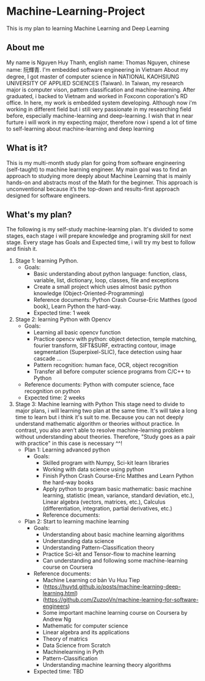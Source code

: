 # Machine-Learning-Project
This is my plan to learning Machine Learning and Deep Learning

## About me

My name is Nguyen Huy Thanh, english name: Thomas Nguyen, chinese name: 阮輝青. I'm embedded software engineering in Vietnam
About my degree, I got master of computer science in NATIONAL KAOHSIUNG UNIVERSITY OF APPLIED SCIENCES (Taiwan). In Taiwan, my research major is computer vison, pattern classification and machine-learning. After graduated, i backed to Vietnam and worked in Foxconn coporation's RD office. In here, my work is embedded system developing. 
Although now i'm working in different field but i still very passionate in my researching field before, especially machine-learning and deep-learning. I wish that in near furture i will work in my expecting major, therefore now i spend a lot of time to self-learning about machine-learning and deep learning

## What is it?

This is my multi-month study plan for going from software engineering (self-taught) to machine learning engineer.
My main goal was to find an approach to studying more deeply about Machine Learning that is mainly hands-on and abstracts most of the Math for the beginner. This approach is unconventional because it’s the top-down and results-first approach designed for software engineers.

## What's my plan?

The following is my self-study machine-learning plan. It's divided to some stages, each stage i will prepare knowledge and programing skill for next stage. Every stage has Goals and Expected time, i will try my best to follow and finish it.

1. Stage 1: learning Python. 
   - Goals: 
      - Basic understanding about python language: function, class, variable, list, dictionary, loop, classes, file and exceptions
      - Create a small project which uses almost basic python knowledge (Object-Oriented-Programming)
      - Reference documents: Python Crash Course-Eric Matthes (good book), Learn Python the hard-way.
      - Expected time: 1 week
2. Stage 2: learning Python with Opencv
   - Goals: 
      - Learning all basic opencv function
      - Practice opencv with python: object detection, temple matching, fourier transform, SIFT&SURF, extracting contour, image segmentation (Superpixel-SLIC), face detection using haar cascade ...
      - Pattern recognition: human face, OCR, object recognition
      - Transfer all before computer science programs from C/C++ to Python
   - Reference documents: Python with computer science, face recognition on python
   - Expected time: 2 weeks
3. Stage 3: Machine learning with Python
   This stage need to divide to major plans, i will learning two plan at the same time. It's will take a long time to learn but i think it's suit to me. Because you can not deeply understand mathematic algorithm or theories without practice. In contrast, you also aren't able to resolve machine-learning problem without understanding about theories. Therefore, "Study goes as a pair with practice" in this case is necessary ^^!
   * Plan 1: Learning advanced python
      - Goals: 
         - Skilled program with Numpy, Sci-kit learn libraries
         - Working with data science using python
         - Finish Python Crash Course-Eric Matthes and Learn Python the hard-way books
         - Apply python to program basic mathematic: basic machine learning, statistic (mean, variance, standard deviation, etc.), Linear algebra (vectors, matrices, etc.), Calculus (differentiation, integration, partial derivatives, etc.)
         - Reference documents: 
   * Plan 2: Start to learning machine learning
      - Goals: 
         - Understanding about basic machine learning algorithms
         - Understanding data science
         - Understanding Pattern-Classification theory
         - Practice Sci-kit and Tensor-flow to machine learning
         - Can understanding and following some machine-learning course on Coursera
      - Reference documents: 
         - Machine Learning cơ bản Vu Huu Tiep
         - (https://huytd.github.io/posts/machine-learning-deep-learning.html)
         - (https://github.com/ZuzooVn/machine-learning-for-software-engineers)
         - Some important machine learning course on Coursera by Andrew Ng
         - Mathematic for computer science
         - Linear algebra and its applications
         - Theory of matrics
         - Data Science from Scratch
         - Machinelearning in Pyth  
         - Pattern-Classification 
         - Understanding machine learning theory algorithms
      - Expected time: TBD
             
                
                


